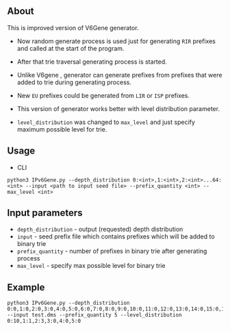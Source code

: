 ## About
This is improved version of V6Gene generator. 
* Now random generate process is used just for generating `RIR` prefixes and 
called at the start  of the program. 

* After that trie traversal generating process is started. 
 
* Unlike V6gene , generator can generate prefixes from prefixes that were added to trie during generating process. 

* New `EU` prefixes could be generated from `LIR` or `ISP` prefixes.

* This version of generator works better with level distribution parameter.

* `level_distribution` was changed to `max_level` and just specify maximum possible level for trie.

## Usage 
* CLI
```
python3 IPv6Gene.py --depth_distribution 0:<int>,1:<int>,2:<int>...64:<int> --input <path to input seed file> --prefix_quantity <int> --max_level <int>
```


## Input parameters
- `depth_distribution` - output (requested) depth distribution
- `input` - seed prefix file which contains prefixes which will be added to binary trie
- `prefix_quantity` - number of prefixes in binary trie after generating process 
- `max_level` - specify max possible level for binary trie


## Example

```
python3 IPv6Gene.py --depth_distribution 0:0,1:0,2:0,3:0,4:0,5:0,6:0,7:0,8:0,9:0,10:0,11:0,12:0,13:0,14:0,15:0,16:0,17:0,18:0,19:0,20:1,21:0,22:0,23:0,24:0,25:0,26:0,27:0,28:0,29:0,30:0,31:0,32:1,33:0,34:0,35:0,36:0,37:0,38:0,39:0,40:0,41:0,42:0,43:0,44:0,45:1,46:0,47:0,48:0,49:0,50:0,51:0,52:0,53:0,54:0,55:0,56:0,57:0,58:1,59:0,60:0,61:0,62:0,63:0,64:1 --input test.dms --prefix_quantity 5 --level_distribution 0:10,1:1,2:3,3:0,4:0,5:0

```